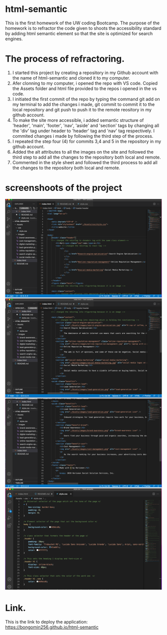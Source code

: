 # html-semantic

This is the first homework of the UW coding Bootcamp. The purpose of the homework is to refractor the code given to shoots the accessibility standard by adding html semantic element so that the site is optimized for search engines.

# The process of refractoring. 

1. I started this project by creating a repository in my Github account with the name of html-semantic and cloned it to my computer.
2. Afer clonning to my computer, i opened the repo with VS code. Copied the Assets folder and html file provided to the repos i opened in the vs code.
3. I initiated the first commit of the repo by typing the command git add on my terminal to add the changes i made, git commit to commit it to the local repository and git push to push it to the remote reository in my github account.
4. To make the site more accessible, i added semantic structure of 'header', 'main', 'footer', 'nav', 'aside' and 'section' tags by changing all the 'div' tag under header to 'header' tag and 'nav' tag respectively. I commited changes i made by following the third step of the process.
5. I repeated the step four (4) for commits 3,4 and 5 in the repository in my github account.
6. Added the alt attributes to all the images on the site and followed the third step to add all the changes to the repository both local and remote.
7. Commented in the style sheet and followed the third process to add all the changes to the repository both local and remote.

# screenshoots of the project
![header section screenshot](/Assets/images/header.png)
![main section screenshot](/Assets/images/main.png)
![foooter and aside section screenshot](/Assets/images/footer-and-aside.png)
![css comments screenshot](/Assets/images/comment.png)

# Link.
This is the link to deploy the application: https://bongomin256.github.io/html-semantic











